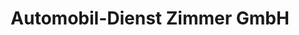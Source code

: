 ---
title: "Automobil-Dienst Zimmer GmbH"
url: /schiffweiler/automobil-dienst-zimmer-gmbh/
shop: Autowerkstatt
---